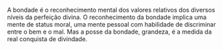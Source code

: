 ﻿A bondade é o reconhecimento mental dos valores relativos dos diversos níveis da perfeição divina. O reconhecimento da bondade implica uma mente de status moral, uma mente pessoal com habilidade de discriminar entre o bem e o mal. Mas a posse da bondade, grandeza, é a medida da real conquista de divindade.
